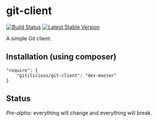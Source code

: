 # git-client

[![Build Status](https://travis-ci.org/Gitilicious/git-client.svg?branch=master)](https://travis-ci.org/Gitilicious/git-client)
[![Latest Stable Version](https://poser.pugx.org/gitilicious/git-client/v/stable)](https://packagist.org/packages/gitilicious/git-client)

A simple Git client.

## Installation (using composer)

    "require": {
        "gitilicious/git-client": "dev-master"
    }

## Status

*Pre-alpha:* everything will change and everything will break.
